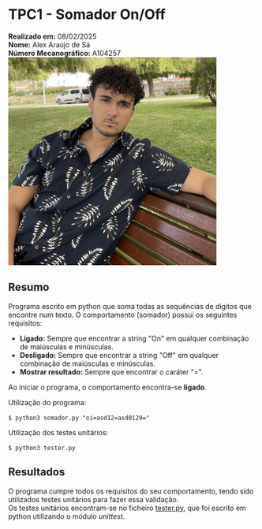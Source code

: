 # TPC1 - Somador On/Off

**Realizado em:** 08/02/2025  
**Nome:** Alex Araújo de Sá  
**Número Mecanográfico:** A104257  
![](./../Imagens/Avatar.png)

## Resumo

Programa escrito em python que soma todas as sequências de dígitos que encontre num texto. 
O comportamento (somador) possui os seguintes requisitos:

- **Ligado:** Sempre que encontrar a string "On" em qualquer combinação de maiúsculas e minúsculas. 
- **Desligado:** Sempre que encontrar a string "Off" em qualquer combinação de maiúsculas e minúsculas. 
- **Mostrar resultado:** Sempre que encontrar o caráter "=". 

Ao iniciar o programa, o comportamento encontra-se **ligado**.

Utilização do programa:  
```console
$ python3 somador.py "oi=asd12=asd0129="
```

Utilização dos testes unitários:  
```console
$ python3 tester.py
```

## Resultados

O programa cumpre todos os requisitos do seu comportamento, tendo sido utilizados testes unitários para fazer essa validação.   
Os testes unitários encontram-se no ficheiro [tester.py](tester.py), que foi escrito em python utilizando o módulo _unittest_.